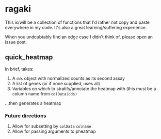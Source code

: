 # ragaki

This is/will be a collection of functions that I'd rather not copy and paste
everywhere in my code. It's also a great learning/suffering experience.

When you undoubtably find an edge case I didn't think of, please open an issue post. 

## quick_heatmap
In brief, takes:
1. A `dds` object with normalized counts as its second assay
2. A list of genes (or if none supplied, uses all)
3. Variables on which to stratify/annotate the heatmap with (this must be a column name from `colData(dds)`

...then generates a heatmap

### Future directions
1. Allow for subsetting by `colData` `colname`
2. Allow for passing arguments to pheatmap
